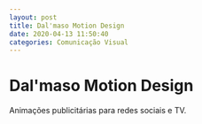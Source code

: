 ```yaml
---
layout: post
title: Dal'maso Motion Design
date: 2020-04-13 11:50:40 
categories: Comunicação Visual
---
```


# Dal'maso Motion Design

Animações publicitárias para redes sociais e TV. 

